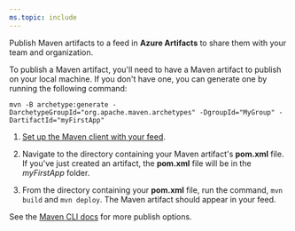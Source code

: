 ```yaml
---
ms.topic: include
---
```


Publish Maven artifacts to a feed in **Azure Artifacts** to share them with your team and organization.

To publish a Maven artifact, you'll need to have a Maven artifact to publish on your local machine. 
If you don't have one, you can generate one by running the following command:

```Command
mvn -B archetype:generate -DarchetypeGroupId="org.apache.maven.archetypes" -DgroupId="MyGroup" -DartifactId="myFirstApp"
```

1. [Set up the Maven client with your feed](../../maven/pom-and-settings.md).

2. Navigate to the directory containing your Maven artifact's **pom.xml** file.  If you've just created an artifact, the **pom.xml** file will be in the *myFirstApp* folder.

3. From the directory containing your **pom.xml** file, run the command, `mvn build` and `mvn deploy`. The Maven artifact should appear in your feed.

See the [Maven CLI docs](https://maven.apache.org/plugins/maven-deploy-plugin/) for more publish options.
